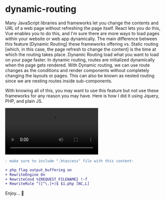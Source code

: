 # dynamic-routing

Many JavaScript libraries and frameworks let you change the contents and URL of a web page without refreshing the page itself. React lets you do this, Vue enables you to do this, and I'm sure there are more ways to load pages within your website or web app dynamically. The main difference between this feature [Dynamic Routing] these frameworks offering vs. Static routing [which, in this case, the page refresh to change the content] is the time at which the routing takes place. Dynamic Routing load what you want to load on your page faster.
In dynamic routing, routes are initialized dynamically when the page gets rendered. With Dynamic routing, we can use route changes as the conditions and render components without completely changing the layouts or pages. This can also be known as nested routing since we are nesting routes inside sub-components.

With knowing all of this, you may want to use this feature but not use these frameworks for any reason you may have. Here is how I did it using Jquery, PHP, and plain JS.

![alt-text](https://raw.githubusercontent.com/mojtabamoradli/dynamic-routing/main/dynamicRouting.mov)

```diff
- make sure to include ".htaccess" file with this content:

+ php_flag output_buffering on
+ RewriteEngine On
+ RewriteCond %{REQUEST_FILENAME} !-f
+ RewriteRule ^([^\.]+)$ $1.php [NC,L]
```




Enjoy... 🚀
